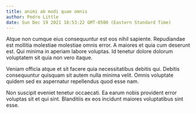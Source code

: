 ```yaml
---
title: animi ab modi quae omnis
author: Pedro Little
date: Sun Dec 19 2021 16:53:22 GMT-0500 (Eastern Standard Time)
---
```

Atque non cumque eius consequuntur est eos nihil sapiente. Repudiandae est mollitia molestiae molestiae omnis error. A maiores et quia cum deserunt est. Qui minima in aperiam labore voluptas. Id tenetur dolore dolorum voluptatem sit quia non vero itaque.

 Veniam officia atque et sit facere quia necessitatibus debitis qui. Debitis consequuntur quisquam sit autem nulla minima velit. Omnis voluptate quidem sed ex aspernatur repellendus quod esse nam.

 Non suscipit eveniet tenetur occaecati. Ea earum nobis provident error voluptas sit et qui sint. Blanditiis ex eos incidunt maiores voluptatibus sint esse.